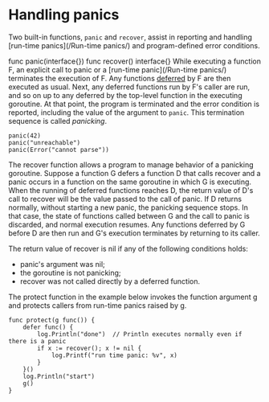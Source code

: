 # Handling panics

Two built-in functions, `panic` and `recover`, assist in reporting and handling [run-time panics](/Run-time panics/) and program-defined error conditions.

func panic(interface{}) func recover() interface{} While executing a function F, an explicit call to panic or a [run-time panic](/Run-time panics/) terminates the execution of F. Any functions [deferred](/Statements/defer_statements.html) by F are then executed as usual. Next, any deferred functions run by F's caller are run, and so on up to any deferred by the top-level function in the executing goroutine. At that point, the program is terminated and the error condition is reported, including the value of the argument to `panic`. This termination sequence is called *panicking*.

    panic(42)
    panic("unreachable")
    panic(Error("cannot parse"))
    

The recover function allows a program to manage behavior of a panicking goroutine. Suppose a function G defers a function D that calls recover and a panic occurs in a function on the same goroutine in which G is executing. When the running of deferred functions reaches D, the return value of D's call to recover will be the value passed to the call of panic. If D returns normally, without starting a new panic, the panicking sequence stops. In that case, the state of functions called between G and the call to panic is discarded, and normal execution resumes. Any functions deferred by G before D are then run and G's execution terminates by returning to its caller.

The return value of recover is nil if any of the following conditions holds:

- panic's argument was nil;
- the goroutine is not panicking;
- recover was not called directly by a deferred function.

The protect function in the example below invokes the function argument g and protects callers from run-time panics raised by g.

    func protect(g func()) {
        defer func() {
            log.Println("done")  // Println executes normally even if there is a panic
            if x := recover(); x != nil {
                log.Printf("run time panic: %v", x)
            }
        }()
        log.Println("start")
        g()
    }